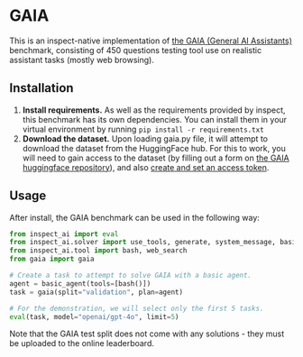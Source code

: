 # GAIA
This is an inspect-native implementation of [the GAIA (General AI Assistants)](https://arxiv.org/abs/2311.12983) benchmark, consisting of 450 questions testing tool use on realistic assistant tasks (mostly web browsing).

## Installation

1) **Install requirements.** As well as the requirements provided by inspect, this benchmark has its own dependencies. You can install them in your virtual environment by running ```pip install -r requirements.txt```
2) **Download the dataset.** Upon loading gaia.py file, it will attempt to download the dataset from the HuggingFace hub. For this to work, you will need to gain access to the dataset (by filling out a form on [the GAIA huggingface repository](https://huggingface.co/datasets/gaia-benchmark/GAIA)), and also [create and set an access token](https://huggingface.co/docs/hub/en/security-tokens).

## Usage
After install, the GAIA benchmark can be used in the following way:

```python
from inspect_ai import eval
from inspect_ai.solver import use_tools, generate, system_message, basic_agent
from inspect_ai.tool import bash, web_search
from gaia import gaia

# Create a task to attempt to solve GAIA with a basic agent.
agent = basic_agent(tools=[bash()])
task = gaia(split="validation", plan=agent)

# For the demonstration, we will select only the first 5 tasks.
eval(task, model="openai/gpt-4o", limit=5)
```

Note that the GAIA test split does not come with any solutions - they must be uploaded to the online leaderboard.